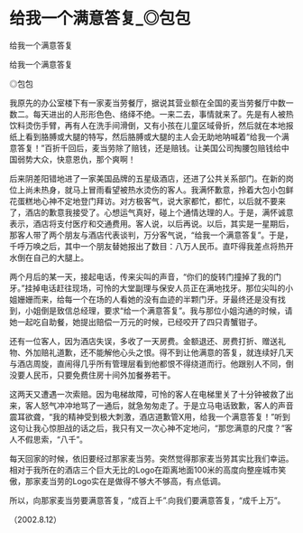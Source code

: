 # 给我一个满意答复_◎包包

给我一个满意答复

给我一个满意答复

◎包包

我原先的办公室楼下有一家麦当劳餐厅，据说其营业额在全国的麦当劳餐厅中数一数二。每天进出的人形形色色、络绎不绝。一来二去，事情就来了。先是有人被热饮料烫伤手臂，再有人在洗手间滑倒，又有小孩在儿童区域骨折，然后就在本地报纸上看到胳膊或大腿的特写，然后胳膊或大腿的主人会无助地呐喊着“给我一个满意答复！”百折千回后，麦当劳除了赔钱，还是赔钱。让美国公司掏腰包赔钱给中国弱势大众，快意恩仇，那个爽啊！

后来阴差阳错地进了一家美国品牌的五星级酒店，还进了公共关系部门。在新的岗位上尚未热身，就马上冒雨看望被热水烫伤的客人。我满怀歉意，拎着大包小包鲜花蛋糕地心神不定地登门拜访。对方极客气，说大家都忙，都忙，以后就不要来了，酒店的歉意我接受了。心想运气真好，碰上个通情达理的人。于是，满怀诚意表示，酒店将支付医疗和交通费用。客人说，以后再说。以后，其实是一星期后，那客人带了两个朋友与酒店代表谈判，万分客气说，“给我一个满意答复”。于是，千呼万唤之后，其中一个朋友替她报出了数目：八万人民币。直吓得我差点将热开水倒在自己的大腿上。

两个月后的某一天，接起电话，传来尖叫的声音，“你们的旋转门撞掉了我的门牙。”挂掉电话赶往现场，可怜的大堂副理与保安人员正在满地找牙。那位尖叫的小姐姗姗而来，给每一个在场的人看她的没有血迹的半颗门牙。牙最终还是没有找到，小姐倒是致信总经理，要求“给一个满意答复”。我与那位小姐沟通的时候，请她一起吃自助餐，她提出赔偿一万元的时候，已经咬开了四只青蟹钳子。

还有一位客人，因为酒店失误，多收了一天房费。金额退还、房费打折、赠送礼物、外加赔礼道歉，还不能解他心头之恨。得不到让他满意的答复，就连续好几天与酒店周旋，直闹得几乎所有管理层看到他都恨不得绕道而行。他跟别人不同，倒没要人民币，只要免费住房十间外加餐券若干。

这两天又遭遇一次索赔。因为电梯故障，可怜的客人在电梯里关了十分钟被救了出来，客人怒气冲冲地骂了一通后，就急匆匆走了。于是立马电话致歉，客人的声音震耳欲聋，“我的精神受到极大刺激，酒店道歉管X用，给我一个满意答复！”听到这句让我心惊胆战的话之后，我只有又一次心神不定地问，“那您满意的尺度？”客人不假思索，“八千”。

每天回家的时候，依旧要经过那家麦当劳。突然觉得那家麦当劳其实比我们幸运。相对于我所在的酒店三个巨大无比的Logo在距离地面100米的高度向整座城市笑傲，那家麦当劳的Logo实在是做得不够大不够高，有点低调。

所以，向那家麦当劳要满意答复，“成百上千”.向我们要满意答复，“成千上万”。

（2002.8.12）